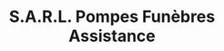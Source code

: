 ---
title: "S.A.R.L. Pompes Funèbres Assistance"
url: /chambray-les-tours/s-a-r-l-pompes-funebres-assistance/
shop: Bestattungen
---